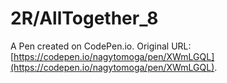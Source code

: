 # 2R/AllTogether_8

A Pen created on CodePen.io. Original URL: [https://codepen.io/nagytomoga/pen/XWmLGQL](https://codepen.io/nagytomoga/pen/XWmLGQL).


